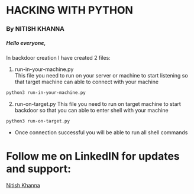 # HACKING WITH PYTHON
### By NITISH KHANNA

##### Hello everyone,

In backdoor creation I have created 2 files:
1) run-in-your-machine.py  
This file you need to run on your server or machine to start listening so that target machine can able to connect with your machine
``` bash
python3 run-in-your-machine.py
```

2) run-on-target.py
This file you need to run on target machine to start backdoor so that you can able to enter shell with your machine

``` bash
python3 run-on-target.py
```
- Once connection successful you will be able to run all shell commands 
# Follow me on LinkedIN for updates and support:
[Nitish Khanna](www.linkedin.com/in/nitishkhanna01)
